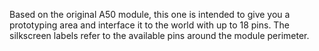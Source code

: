 Based on the original A50 module, this one is intended to give you a prototyping area and interface it to the world with up to 18 pins. 
The silkscreen labels refer to the available pins around the module perimeter.
